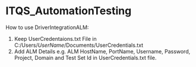 # ITQS_AutomationTesting
How to use DriverIntegrationALM:
1) Keep UserCredentaions.txt File in C:/Users/$UserName$/Documents/UserCredentials.txt
2) Add ALM Details e.g. ALM HostName, PortName, Username, Password, Project, Domain and Test Set Id in UserCredentials.txt file.

